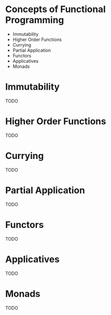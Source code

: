 # Concepts of Functional Programming

* Immutability
* Higher Order Functions
* Currying
* Partial Application
* Functors
* Applicatives
* Monads

# Immutability

TODO

# Higher Order Functions

TODO

# Currying

TODO

# Partial Application

TODO

# Functors

TODO

# Applicatives

TODO

# Monads

TODO

